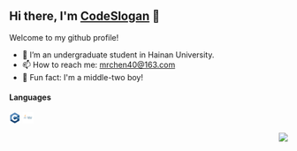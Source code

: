 ## Hi there,  I'm [CodeSlogan](https://codeslogan.github.io/) 👋

Welcome to my github profile!

- 🔭 I’m an undergraduate student in Hainan University.
- 📫 How to reach me: [mrchen40@163.com](mailto:mrchen40@163.com) 
- 🎨 Fun fact: I'm a middle-two boy!


#### Languages
<code><img height="20" src="https://raw.githubusercontent.com/github/explore/80688e429a7d4ef2fca1e82350fe8e3517d3494d/topics/cpp/cpp.png" alt="cpp" /></code>
<code><img height="20" src="https://raw.githubusercontent.com/github/explore/80688e429a7d4ef2fca1e82350fe8e3517d3494d/topics/java/java.png" alt="java" /></code>

<img align="right" src="https://github-readme-stats.vercel.app/api?username=CodeSlogan&show_icons=true&icon_color=CE1D2D&text_color=718096&bg_color=ffffff&hide_title=true" />

<!--
**CodeSlogan/CodeSlogan** is a ✨ _special_ ✨ repository because its `README.md` (this file) appears on your GitHub profile.

Here are some ideas to get you started:

- 🔭 I’m currently working on ...
- 🌱 I’m currently learning ...
- 👯 I’m looking to collaborate on ...
- 🤔 I’m looking for help with ...
- 💬 Ask me about ...
- 📫 How to reach me: ...
- 😄 Pronouns: ...
- ⚡ Fun fact: ...
-->
